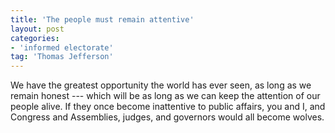```yaml
---
title: 'The people must remain attentive'
layout: post
categories:
- 'informed electorate'
tag: 'Thomas Jefferson'
---
```


We have the greatest opportunity the world has ever seen, as long as we remain honest --- which will be as long as we can keep the attention of our people alive. If they once become inattentive to public affairs, you and I, and Congress and Assemblies, judges, and governors would all become wolves.